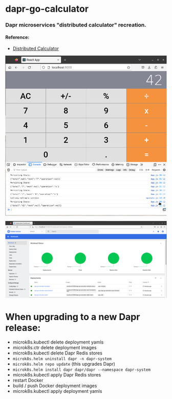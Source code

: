 
# dapr-go-calculator

### Dapr microservices "distributed calculator" recreation.

#### Reference:

* [Distributed Calculator](https://github.com/dapr/quickstarts/tree/master/tutorials/distributed-calculator)

![Dapr Distributed Calculator](0.docs/dapr-go-calculator-k8s.png)

![Kubernetes Dashboard](0.docs/dapr-go-calculator-k8s-dashboard.png)

# When upgrading to a new Dapr release:

- microk8s.kubectl delete deployment yamls
- microk8s.ctr delete deployment images
- microk8s.kubectl delete Dapr Redis stores
- `microk8s.helm uninstall dapr -n dapr-system`
- `microk8s.helm repo update` (this upgrades Dapr)
- `microk8s.helm install dapr dapr/dapr --namespace dapr-system`
- microk8s.kubectl apply Dapr Redis stores
- restart Docker
- build / push Docker deployment images
- microk8s.kubectl apply deployment yamls
